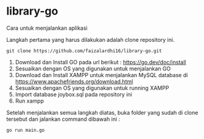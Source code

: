 # library-go

Cara untuk menjalankan aplikasi

Langkah pertama yang harus dilakukan adalah clone repository ini. 

```
git clone https://github.com/faizalardhi16/library-go.git
```


1. Download dan Install GO pada url berikut : https://go.dev/doc/install
2. Sesuaikan dengan OS yang digunakan untuk menjalankan GO
3. Download dan Install XAMPP untuk menjalankan MySQL database di https://www.apachefriends.org/download.html
4. Sesuaikan dengan OS yang digunakan untuk running XAMPP
5. Import database joybox.sql pada repository ini
6. Run xampp

Setelah menjalankan semua langkah diatas, buka folder yang sudah di clone tersebut dan jalankan command dibawah ini :

```
go run main.go
```
